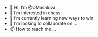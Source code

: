 - 👋 Hi, I’m @OMasalova
- 👀 I’m interested in chess
- 🌱 I’m currently learning new ways to win
- 💞️ I’m looking to collaborate on ...
- 📫 How to reach me ...

<!---
OMasalova/OMasalova is a ✨ special ✨ repository because its `README.md` (this file) appears on your GitHub profile.
You can click the Preview link to take a look at your changes.
--->
